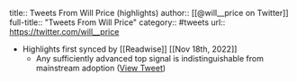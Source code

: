 title:: Tweets From Will Price (highlights)
author:: [[@will__price on Twitter]]
full-title:: "Tweets From Will Price"
category:: #tweets
url:: https://twitter.com/will__price

- Highlights first synced by [[Readwise]] [[Nov 18th, 2022]]
	- Any sufficiently advanced top signal is indistinguishable from mainstream adoption ([View Tweet](https://twitter.com/will__price/status/1393971884325285898))